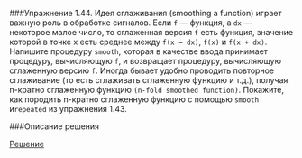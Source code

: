 ###Упражнение 1.44.
Идея сглаживания (smoothing a function) играет важную роль в обработке сигналов. Если `f` — функция, 
а `dx` — некоторое малое число, то сглаженная версия `f` есть функция, значение которой в точке x есть среднее 
между `f(x − dx)`, `f(x)` и `f(x + dx)`. Напишите процедуру `smooth`, которая в качестве ввода принимает процедуру, 
вычисляющую `f`, и возвращает процедуру, вычисляющую сглаженную версию `f`. Иногда бывает удобно проводить 
повторное сглаживание (то есть сглаживать сглаженную функцию и т.д.), получая n-кратно сглаженную функцию 
`(n-fold smoothed function)`. Покажите, как породить n-кратно сглаженную функцию с помощью 
`smooth` и`repeated` из упражнения 1.43.

###Описание решения


[Решение](../../src/chapter01/ex-1-44.rkt)
